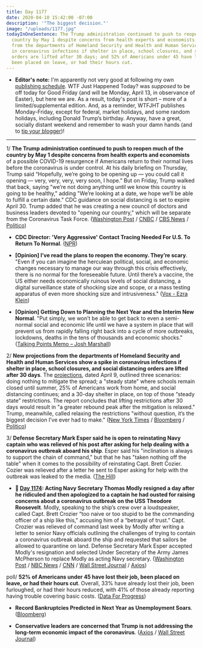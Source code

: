 ```yaml
---
title: Day 1177
date: 2020-04-10 15:42:00 -07:00
description: '"The biggest decision."'
image: "/uploads/1177.jpg"
todayInOneSentence: The Trump administration continued to push to reopen much of the
  country by May 1 despite concerns from health experts and economists; new projections
  from the departments of Homeland Security and Health and Human Services show a spike
  in coronavirus infections if shelter in place, school closures, and social distancing
  orders are lifted after 30 days; and 52% of Americans under 45 have lost their job,
  been placed on leave, or had their hours cut.
---
```


* **Editor's note:** I'm apparently not very good at following my own [publishing schedule](https://whatthefuckjusthappenedtoday.com/faq/). WTF Just Happened Today? was *supposed* to be off today for Good Friday (and will be Monday, April 13, in observance of Easter), but here we are. As a result, today's post is short – more of a limited/supplemental edition. And, as a reminder, WTFJHT publishes Monday-Friday, except for federal, market holidays, and some random holidays, including Donald Trump’s birthday. Anyway, have a great, socially distant weekend and remember to wash your damn hands (and to [tip your blogger](https://whatthefuckjusthappenedtoday.com/membership/))!

---

1/ **The Trump administration continued to push to reopen much of the country by May 1 despite concerns from health experts and economists** of a possible COVID-19 resurgence if Americans return to their normal lives before the coronavirus is under control. At his daily briefing on Thursday, Trump said “Hopefully, we’re going to be opening up — you could call it opening — very, very, very, very soon, I hope.” But on Friday, Trump walked that back, saying "we’re not doing anything until we know this country is going to be healthy," adding "We’re looking at a date, we hope we’ll be able to fulfill a certain date." CDC guidance on social distancing is set to expire April 30. Trump added that he was creating a new council of doctors and business leaders devoted to "opening our country," which will be separate from the Coronavirus Task Force. ([Washington Post](https://www.washingtonpost.com/national/trump-reopen-us-economy/2020/04/09/10d42b4a-7a7b-11ea-9bee-c5bf9d2e3288_story.html) / [CNBC](https://www.cnbc.com/2020/04/10/trump-says-hes-not-going-to-reopen-economy-until-we-know-this-country-is-going-to-be-healthy.html) / [CBS News](https://www.cbsnews.com/news/coronavirus-task-force-update-covid-19-response-watch-live-stream-today-2020-04-10/) / [Politico](https://www.politico.com/news/2020/04/10/trump-pence-easter-coronavirus-178677))

* **CDC Director: 'Very Aggressive' Contact Tracing Needed For U.S. To Return To Normal**. ([NPR](https://www.npr.org/sections/health-shots/2020/04/10/831200054/cdc-director-very-aggressive-contact-tracing-needed-for-u-s-to-return-to-normal))

* **\[Opinion\] I’ve read the plans to reopen the economy. They’re scary**. "Even if you can imagine the herculean political, social, and economic changes necessary to manage our way through this crisis effectively, there is no normal for the foreseeable future. Until there’s a vaccine, the US either needs economically ruinous levels of social distancing, a digital surveillance state of shocking size and scope, or a mass testing apparatus of even more shocking size and intrusiveness." ([Vox - Ezra Klein](https://www.vox.com/2020/4/10/21215494/coronavirus-plans-social-distancing-economy-recession-depression-unemployment))

* **\[Opinion\] Getting Down to Planning the Next Year and the Interim New Normal**. "Put simply, we won’t be able to get back to even a semi-normal social and economic life until we have a system in place that will prevent us from rapidly falling right back into a cycle of more outbreaks, lockdowns, deaths in the tens of thousands and economic shocks." ([Talking Points Memo – Josh Marshall](https://talkingpointsmemo.com/edblog/getting-down-to-planning-the-next-year-and-the-interim-new-normal))

2/ **New projections from the departments of Homeland Security and Health and Human Services show a spike in coronavirus infections if shelter in place, school closures, and social distancing orders are lifted after 30 days**. The [projections](https://int.nyt.com/data/documenthelper/6874-fema-coronavirus-projections/1e16b74eea9e302d8825/optimized/full.pdf#page=1), dated April 9, outlined three scenarios: doing nothing to mitigate the spread; a "steady state" where schools remain closed until summer, 25% of Americans work from home, and social distancing continues; and a 30-day shelter in place, on top of those “steady state” restrictions. The report concludes that lifting restrictions after 30 days would result in "a greater rebound peak after the mitigation is relaxed." Trump, meanwhile, called relaxing the restrictions "without question, it’s the biggest decision I’ve ever had to make." ([New York Times](https://www.nytimes.com/2020/04/10/us/coronavirus-live-updates.html#link-42f8c1fd) / [Bloomberg](https://www.bloomberg.com/news/articles/2020-04-10/trump-aides-say-may-1-target-unlikely-as-pence-charts-reopening?srnd=premium&sref=MIBMEEoj) / [Politico](https://www.politico.com/news/2020/04/10/surgeon-general-country-not-open-may-1-178790))

3/ **Defense Secretary Mark Esper said he is open to reinstating Navy captain who was relieved of his post after asking for help dealing with a coronavirus outbreak aboard his ship**. Esper said his "inclination is always to support the chain of command," but that he has "taken nothing off the table" when it comes to the possibility of reinstating Capt. Brett Cozier. Cozier was relieved after a letter he sent to Esper asking for help with the outbreak was leaked to the media. ([The Hill](https://thehill.com/policy/defense/492163-defense-secretary-open-to-reinstating-aircraft-carrier-captain-who-asked-for))

* **📌 [Day 1174](https://whatthefuckjusthappenedtoday.com/2020/04/07/day-1174/#2-acting-navy-secretary-thomas-modly): Acting Navy Secretary Thomas Modly resigned a day after he ridiculed and then apologized to a captain he had ousted for raising concerns about a coronavirus outbreak on the USS Theodore Roosevelt**. Modly, speaking to the ship’s crew over a loudspeaker, called Capt. Brett Crozier “too naive or too stupid to be the commanding officer of a ship like this," accusing him of a “betrayal of trust.” Capt. Crozier was relieved of command last week by Modly after writing a letter to senior Navy officials outlining the challenges of trying to contain a coronavirus outbreak aboard the ship and requested that sailors be allowed to quarantine on land. Defense Secretary Mark Esper accepted Modly's resignation and selected Under Secretary of the Army James McPherson to replace Modly as acting Navy secretary. ([Washington Post](https://www.washingtonpost.com/national-security/acting-navy-secretary-resigns-after-insulting-aircraft-carriers-ousted-captain/2020/04/07/263ba574-78f7-11ea-b6ff-597f170df8f8_story.html) / [NBC News](https://www.nbcnews.com/news/military/acting-navy-secretary-resigns-amid-flap-over-coronavirus-hit-ship-n1178576) / [CNN](https://www.cnn.com/2020/04/07/politics/modly-resign-crozier-esper-trump/index.html) / [Wall Street Journal](https://www.wsj.com/articles/acting-navy-secretary-resigns-in-wake-of-uss-roosevelt-11586287262?mod=hp_lead_pos4) / [Axios](https://www.axios.com/acting-navy-secretary-resigns-1ddfcd84-bdc8-42b5-908a-da4bbded6be2.html))

poll/ **52% of Americans under 45 have lost their job, been placed on leave, or had their hours cut**. Overall,  33% have already lost their job, been furloughed, or had their hours reduced, with 41% of those already reporting having trouble covering basic costs. ([Data For Progress](https://www.dataforprogress.org/memos/coronavirus-economic-impact))

* **Record Bankruptcies Predicted in Next Year as Unemployment Soars**. ([Bloomberg](https://www.bloomberg.com/news/articles/2020-04-10/record-bankruptcies-predicted-in-next-year-as-unemployment-soars?sref=MIBMEEoj))

* **Conservative leaders are concerned that Trump is not addressing the long-term economic impact of the coronavirus**. ([Axios](https://www.axios.com/trump-administration-2020-election-coronavirus-08470b94-1cf3-4af6-840a-c9d56528c974.html) / [Wall Street Journal](https://www.wsj.com/articles/dire-economic-numbers-intensify-debate-over-lifting-coronavirus-restrictions-11586459653))